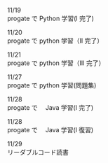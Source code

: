 11/19<br>
progate で Python 学習(I 完了)<br>

11/20<br>
progate で python 学習（II 完了）<br>

11/21<br>
progate で python 学習（III 完了）<br>

11/27<br>
progate で python 学習(問題集)<br>

11/28<br>
progate で　 Java 学習(I 完了)<br>

11/28<br>
progate で　 Java 学習(I 復習)<br>

11/29<br>
リーダブルコード読書<br>
